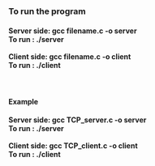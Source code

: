 <h3>To run the program</h3>
<h4>Server side:  gcc filename.c -o server <br>
  To run :  ./server
<br> <br>
Client side:  gcc filename.c -o client <br>
To run :  ./client </h4>
<br><h4>Example</h4>
<h4>Server side:  gcc TCP_server.c -o server <br>
  To run :  ./server
<br> <br>
Client side:  gcc TCP_client.c -o client <br>
To run :  ./client </h4>
